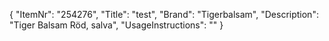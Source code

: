 {
  "ItemNr": "254276",
  "Title": "test",
  "Brand": "Tigerbalsam",
  "Description": "Tiger Balsam Röd, salva",
  "UsageInstructions": ""
}